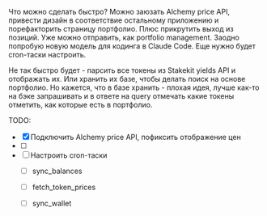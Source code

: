 Что можно сделать быстро? Можно заюзать Alchemy price API, привести дизайн в соответствие остальному приложению и порефакторить страницу портфолио. Плюс прикрутить выход из позиций. Уже можно отправить, как portfolio management. Заодно попробую новую модель для кодинга в Claude Code. Еще нужно будет cron-таски настроить.

Не так быстро будет - парсить все токены из Stakekit yields API и отображать их. Или хранить их базе, чтобы делать поиск на основе портфолио. Но кажется, что в базе хранить - плохая идея, лучше как-то на бэке запрашивать и в ответе на query отмечать какие токены отметить, как которые есть в портфолио.

TODO:

- [x] Подключить Alchemy price API, пофиксить отображение цен
- [ ] 
- [ ] Настроить cron-таски
  - [ ] sync_balances
  - [ ] fetch_token_prices
  - [ ] sync_wallet
  
  
